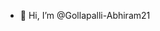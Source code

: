 - 👋 Hi, I’m @Gollapalli-Abhiram21


<!---
Gollapalli-Abhiram21/Gollapalli-Abhiram21 is a ✨ special ✨ repository because its `README.md` (this file) appears on your GitHub profile.
You can click the Preview link to take a look at your changes.
--->
